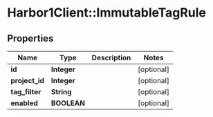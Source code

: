 # Harbor1Client::ImmutableTagRule

## Properties
Name | Type | Description | Notes
------------ | ------------- | ------------- | -------------
**id** | **Integer** |  | [optional] 
**project_id** | **Integer** |  | [optional] 
**tag_filter** | **String** |  | [optional] 
**enabled** | **BOOLEAN** |  | [optional] 


